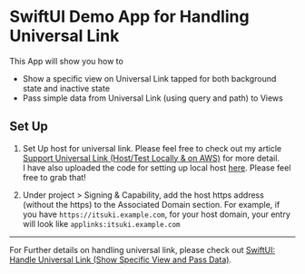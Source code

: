 # SwiftUI Demo App for Handling Universal Link

This App will show you how to 
- Show a specific view on Universal Link tapped for both background state and inactive state
- Pass simple data from Universal Link (using query and path) to Views


## Set Up
1. Set Up host for universal link. Please feel free to check out my article [Support Universal Link (Host/Test Locally & on AWS)](https://blog.stackademic.com/swift-ios-support-universal-link-host-test-locally-on-aws-2620804062ad) for more detail. <br>
I have also uploaded the code for setting up local host [here](https://github.com/0Itsuki0/iOSUniversalLinkLocalHost). Please feel free to grab that!

2. Under project > Signing & Capability, add the host https address (without the https) to the Associated Domain section. For example, if you have `https://itsuki.example.com`, for your host domain, your entry will look like `applinks:itsuki.example.com`

---
For Further details on handling universal link, please check out [SwiftUI: Handle Universal Link (Show Specific View and Pass Data)](https://medium.com/@itsuki.enjoy/swiftui-handle-universal-link-show-specific-view-and-pass-data-9c8ee898bef7).
